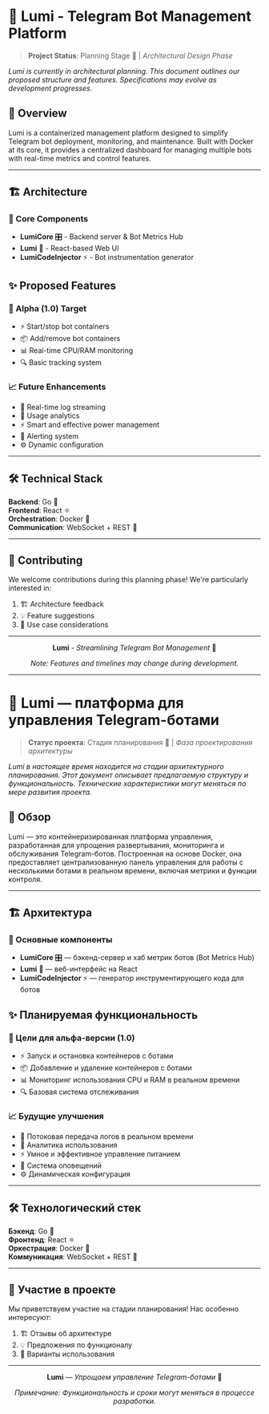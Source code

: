 # 🌟 Lumi - Telegram Bot Management Platform

> **Project Status**: Planning Stage 🔄 | *Architectural Design Phase*

*Lumi is currently in architectural planning. This document outlines our proposed structure and features. Specifications may evolve as development progresses.*

## 🎯 Overview

Lumi is a containerized management platform designed to simplify Telegram bot deployment, monitoring, and maintenance. Built with Docker at its core, it provides a centralized dashboard for managing multiple bots with real-time metrics and control features.

---

## 🏗️ Architecture

### 🧩 Core Components

- **LumiCore** 🎛️ - Backend server & Bot Metrics Hub
- **Lumi** 🎨 - React-based Web UI  
- **LumiCodeInjector** ⚡ - Bot instrumentation generator

## ✨ Proposed Features

### 🚀 Alpha (1.0) Target
- ⚡ Start/stop bot containers
- 📦 Add/remove bot containers  
- 📊 Real-time CPU/RAM monitoring
- 🔍 Basic tracking system

### 📈 Future Enhancements
- 🔄 Real-time log streaming
- 📨 Usage analytics
- ⚡ Smart and effective power management
- 🔔 Alerting system
- ⚙️ Dynamic configuration

---

## 🛠️ Technical Stack

**Backend**: Go 🐹  
**Frontend**: React ⚛️  
**Orchestration**: Docker 🐳  
**Communication**: WebSocket + REST 🔌

---

## 👥 Contributing

We welcome contributions during this planning phase! We're particularly interested in:

1. 🏗️ Architecture feedback
2. 💡 Feature suggestions  
3. 🎯 Use case considerations

---

<div align="center">

**Lumi** - *Streamlining Telegram Bot Management* 🌟

*Note: Features and timelines may change during development.*

</div>


---


# 🌟 Lumi — платформа для управления Telegram-ботами

> **Статус проекта**: Стадия планирования 🔄 | *Фаза проектирования архитектуры*

*Lumi в настоящее время находится на стадии архитектурного планирования. Этот документ описывает предлагаемую структуру и функциональность. Технические характеристики могут меняться по мере развития проекта.*

## 🎯 Обзор

Lumi — это контейнеризированная платформа управления, разработанная для упрощения развертывания, мониторинга и обслуживания Telegram-ботов. Построенная на основе Docker, она предоставляет централизованную панель управления для работы с несколькими ботами в реальном времени, включая метрики и функции контроля.

---

## 🏗️ Архитектура

### 🧩 Основные компоненты

- **LumiCore** 🎛️ — бэкенд-сервер и хаб метрик ботов (Bot Metrics Hub)
- **Lumi** 🎨 — веб-интерфейс на React  
- **LumiCodeInjector** ⚡ — генератор инструментирующего кода для ботов

## ✨ Планируемая функциональность

### 🚀 Цели для альфа-версии (1.0)
- ⚡ Запуск и остановка контейнеров с ботами
- 📦 Добавление и удаление контейнеров с ботами  
- 📊 Мониторинг использования CPU и RAM в реальном времени
- 🔍 Базовая система отслеживания

### 📈 Будущие улучшения
- 🔄 Потоковая передача логов в реальном времени
- 📨 Аналитика использования
- ⚡ Умное и эффективное управление питанием
- 🔔 Система оповещений
- ⚙️ Динамическая конфигурация

---

## 🛠️ Технологический стек

**Бэкенд**: Go 🐹  
**Фронтенд**: React ⚛️  
**Оркестрация**: Docker 🐳  
**Коммуникация**: WebSocket + REST 🔌

---

## 👥 Участие в проекте

Мы приветствуем участие на стадии планирования! Нас особенно интересуют:

1. 🏗️ Отзывы об архитектуре
2. 💡 Предложения по функционалу  
3. 🎯 Варианты использования

---

<div align="center">

**Lumi** — *Упрощаем управление Telegram-ботами* 🌟

*Примечание: Функциональность и сроки могут меняться в процессе разработки.*

</div>